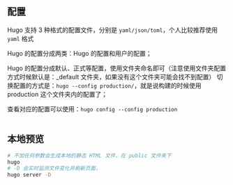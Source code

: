 ## 配置

Hugo 支持 3 种格式的配置文件，分别是 `yaml/json/toml`，个人比较推荐使用 `yaml` 格式

Hugo 的配置分成两类：Hugo 的配置和用户的配置；

Hugo 的配置分成默认、正式等配置，使用文件夹命名即可（注意使用文件夹配置方式时候默认是：_default 文件夹，如果没有这个文件夹可能会找不到配置）
切换配置的方式是：`hugo --config production/`，就是说构建的时候使用 production 这个文件夹内的配置了；

查看对应的配置可以使用：`hugo config --config production`
```

```

## 本地预览

```bash
# 不加任何参数会生成本地的静态 HTML 文件，在 public 文件夹下
hugo
# -D 会实时监测文件变化并刷新页面，
hugo server -D
```